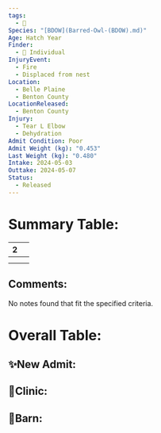 ```yaml
---
tags:
  - 🦅
Species: "[BDOW](Barred-Owl-(BDOW).md)"
Age: Hatch Year
Finder:
  - 🧑 Individual
InjuryEvent:
  - Fire
  - Displaced from nest
Location:
  - Belle Plaine
  - Benton County
LocationReleased:
  - Benton County
Injury:
  - Tear L Elbow
  - Dehydration
Admit Condition: Poor
Admit Weight (kg): "0.453"
Last Weight (kg): "0.480"
Intake: 2024-05-03
Outtake: 2024-05-07
Status:
  - Released
---
```


# Summary Table:

<div><table class="dataview table-view-table"><thead class="table-view-thead"><tr class="table-view-tr-header"><th class="table-view-th"><span></span><span class="dataview small-text">2</span></th><th class="table-view-th"><span></span></th></tr></thead><tbody class="table-view-tbody"><tr><td><span></span></td><td><span></span></td></tr><tr><td><span></span></td><td><span></span></td></tr></tbody></table></div>

## Comments:

<p><span><p dir="auto">No notes found that fit the specified criteria.</p></span></p>

# Overall Table:

## ✨New Admit:



## 🏥Clinic:



## 🏡Barn:


